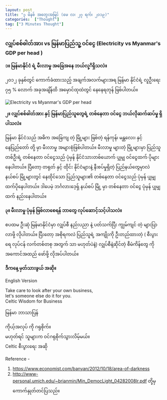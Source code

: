 ```yaml
---
layout: post
title: "၃ မိနစ် အတွေးအမြင် (မေ လ၊ ၂၇ ရက်၊ ၂၀၁၉)"
categories:  ["Thought"]
tag: ["3 Minutes Thought"]
---
```


###   လျှပ်စစ်ဓါတ်အား vs မြန်မာပြည်သူ့ ဝင်ငွေ (Electricity vs Myanmar's GDP per head )

**၁။ မြန်မာနိုင်ငံ ရဲ့ မီးလာမှု အခြေအနေ ဘယ်လု့ိရှိသလဲ။**

၂၀၁၂ ခုနှစ်တွင် ကောက်ခံထားသည့် အချက်အလက်များအရ မြန်မာ နိုင်ငံရဲ့ လူဦးရေး ၇၅ % လောက်
အခုအချိန်ထိ အမှောင်ထုထဲတွင် နေနေရတုန် ဖြစ်ပါတယ်။
<!-- more -->

<img src="http://drive.google.com/uc?export=view&id=10jV0sIsXQaXwyqMgSebobSNekV764JqJ" alt="Electricity vs Myanmar's GDP per head">

**၂။  လျှပ်စစ်ဓါတ်အား နှင့် မြန်မာပြည်သူတွေရဲ့ တစ်နေတာ ဝင်ငွေ ဘယ်လိုဆက်ဆပ်မှု ရှိပါသလဲ။**

မြန်မာ နိုင်ငံသည် အဓိက အခြေကျ တဲ့ မြို့များ ဖြစ်တဲ့ ရန်ကုန်၊ မန္တလေး၊ နှင့် နေပြည်တော် တို့ မှာ မီးလာမှု အများစုံဖြစ်ပါတယ်။
မီးလာမှု များတဲ့ မြို့များမှာ ပြည်သူတစ်ဦးရဲ့ တစ်နေတာ ဝင်ငွေသည် ပုံမှန် နိုင်ငံသားတစ်ယောက် ပျှမျှ ဝင်ငွေထက် ပိုများနေပါတယ်။
ပြီတော့ တရုတ် နှင့် ထိုင်း နိုင်ငံများနဲ့ နီးစပ်မှုရှိတဲ့ ပြည်နယ်တွေမှာလဲ နယ်စပ် မြို့များတွင် နေထိုင်သော ပြည်သူများ၏ တစ်နေတာ ဝင်ငွေသည် ပုံမှန် ပျှမျှ ထက်ပိုနေပါတယ်။
ဒါပေမဲ့ ဘင်္ဂလားဒေ့ရှ် နယ်စပ် မြို့ မှာ တစ်နေတာ ဝင်ငွေ ပုံမှန် ပျှမျှ ထက် နည်းနေပါတယ်။

**၃။ မီးလာမှု ပုံမှန် ဖြစ်လာစေရန် ဘာတွေ လုပ်ဆောင့်သင့်ပါသလဲ။**

စပထမ ဦးဆုံ မြန်မာနိုင်ငံမှာ လျှပ်စီ နည်းပညာ နဲ့ ပတ်သက်ပြီး ကျွမ်ကျင် တဲ့ များပြာ လာဖို့ လိုပါတယ်။
ပြီးတော့ အစိုရကလဲ ပြည်သူရဲ့ အကျိုးကို ဦးတည်ထားတဲ့ ( စီးပွားရေ လုပ်ငန် လက်တစ်တစု အတွက် သာ မဟုတ်ပဲနဲ့)
လျှပ်စီနဲ့ဆိုင်တဲ့ စီမံကိန်တွေ ကို အကောင်အထည် ဖော်ဖို့ လိုအပ်ပါတယ်။

**ဒီကနေ့ မှတ်သားဖွယ် အဆို။**

English Version

Take care to look after your own business,<br />
let's someone else do it for you.<br />
Celtic Wisdom for Business

မြန်မာ ဘာသာပြန်


ကိုယ့်အလုပ် ကို ဂရုစိုက်။<br />
မဟုတ်ရင် သူများက ဝင်ဂရုစိုက်သွားလိမ့်မယ်။<br />
Celtic စီးပွားရေး အဆို


Reference -
1. https://www.economist.com/banyan/2012/10/18/area-of-darkness
2. http://www-personal.umich.edu/~brianmin/Min_DemocLight_04282008lr.pdf
တို့မှ ကောက်နှုတ်တင်ပြသည်။
